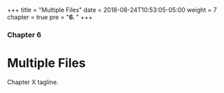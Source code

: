 +++
title = "Multiple Files"
date = 2018-08-24T10:53:05-05:00
weight = 7
chapter = true
pre = "<b>6. </b>"
+++

### Chapter 6

# Multiple Files

Chapter X tagline.
